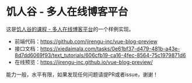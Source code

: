 # 饥人谷 - 多人在线博客平台

这是[饥人谷的课程 - 多人在线博客平台](https://xiedaimala.com/courses/77e47726-196c-4dc6-a3ee-18caaa277e8e#/common)的一个样例实现。

- 前端代码：https://github.com/jirengu-inc/vue-blog-preview
- 接口文档：https://xiedaimala.com/tasks/0e61bf37-d479-481b-a43e-8d7dd6069f93/text_tutorials/606cfb19-ca16-4fec-8564-75c1979871d6
- 在线预览：https://jirengu-inc.github.io/vue-blog-preview/

能力一般，水平有限，如果发现任何问题请提PR或者issue，谢谢！
